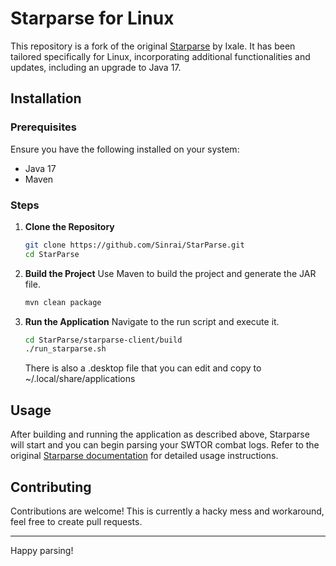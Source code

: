 # Starparse for Linux

This repository is a fork of the original [Starparse](http://ixparse.com/) by Ixale. It has been tailored specifically for Linux, incorporating additional functionalities and updates, including an upgrade to Java 17.

## Installation

### Prerequisites

Ensure you have the following installed on your system:

- Java 17
- Maven

### Steps

1. **Clone the Repository**
    ```sh
    git clone https://github.com/Sinrai/StarParse.git
    cd StarParse
    ```

2. **Build the Project**
    Use Maven to build the project and generate the JAR file.
    ```sh
    mvn clean package
    ```

3. **Run the Application**
    Navigate to the run script and execute it.
    ```sh
    cd StarParse/starparse-client/build
    ./run_starparse.sh
    ```
    There is also a .desktop file that you can edit and copy to ~/.local/share/applications

## Usage

After building and running the application as described above, Starparse will start and you can begin parsing your SWTOR combat logs. Refer to the original [Starparse documentation](http://ixparse.com/) for detailed usage instructions.

## Contributing

Contributions are welcome!
This is currently a hacky mess and workaround, feel free to create pull requests.

---

Happy parsing!

